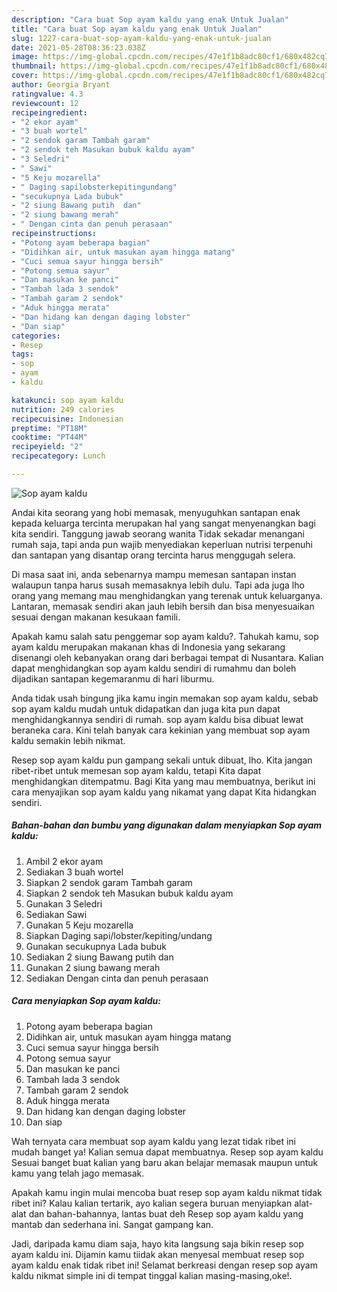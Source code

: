```yaml
---
description: "Cara buat Sop ayam kaldu yang enak Untuk Jualan"
title: "Cara buat Sop ayam kaldu yang enak Untuk Jualan"
slug: 1227-cara-buat-sop-ayam-kaldu-yang-enak-untuk-jualan
date: 2021-05-28T08:36:23.038Z
image: https://img-global.cpcdn.com/recipes/47e1f1b8adc80cf1/680x482cq70/sop-ayam-kaldu-foto-resep-utama.jpg
thumbnail: https://img-global.cpcdn.com/recipes/47e1f1b8adc80cf1/680x482cq70/sop-ayam-kaldu-foto-resep-utama.jpg
cover: https://img-global.cpcdn.com/recipes/47e1f1b8adc80cf1/680x482cq70/sop-ayam-kaldu-foto-resep-utama.jpg
author: Georgia Bryant
ratingvalue: 4.3
reviewcount: 12
recipeingredient:
- "2 ekor ayam"
- "3 buah wortel"
- "2 sendok garam Tambah garam"
- "2 sendok teh Masukan bubuk kaldu ayam"
- "3 Seledri"
- " Sawi"
- "5 Keju mozarella"
- " Daging sapilobsterkepitingundang"
- "secukupnya Lada bubuk"
- "2 siung Bawang putih  dan"
- "2 siung bawang merah"
- " Dengan cinta dan penuh perasaan"
recipeinstructions:
- "Potong ayam beberapa bagian"
- "Didihkan air, untuk masukan ayam hingga matang"
- "Cuci semua sayur hingga bersih"
- "Potong semua sayur"
- "Dan masukan ke panci"
- "Tambah lada 3 sendok"
- "Tambah garam 2 sendok"
- "Aduk hingga merata"
- "Dan hidang kan dengan daging lobster"
- "Dan siap"
categories:
- Resep
tags:
- sop
- ayam
- kaldu

katakunci: sop ayam kaldu 
nutrition: 249 calories
recipecuisine: Indonesian
preptime: "PT18M"
cooktime: "PT44M"
recipeyield: "2"
recipecategory: Lunch

---
```



![Sop ayam kaldu](https://img-global.cpcdn.com/recipes/47e1f1b8adc80cf1/680x482cq70/sop-ayam-kaldu-foto-resep-utama.jpg)

Andai kita seorang yang hobi memasak, menyuguhkan santapan enak kepada keluarga tercinta merupakan hal yang sangat menyenangkan bagi kita sendiri. Tanggung jawab seorang  wanita Tidak sekadar menangani rumah saja, tapi anda pun wajib menyediakan keperluan nutrisi terpenuhi dan santapan yang disantap orang tercinta harus menggugah selera.

Di masa  saat ini, anda sebenarnya mampu memesan santapan instan walaupun tanpa harus susah memasaknya lebih dulu. Tapi ada juga lho orang yang memang mau menghidangkan yang terenak untuk keluarganya. Lantaran, memasak sendiri akan jauh lebih bersih dan bisa menyesuaikan sesuai dengan makanan kesukaan famili. 



Apakah kamu salah satu penggemar sop ayam kaldu?. Tahukah kamu, sop ayam kaldu merupakan makanan khas di Indonesia yang sekarang disenangi oleh kebanyakan orang dari berbagai tempat di Nusantara. Kalian dapat menghidangkan sop ayam kaldu sendiri di rumahmu dan boleh dijadikan santapan kegemaranmu di hari liburmu.

Anda tidak usah bingung jika kamu ingin memakan sop ayam kaldu, sebab sop ayam kaldu mudah untuk didapatkan dan juga kita pun dapat menghidangkannya sendiri di rumah. sop ayam kaldu bisa dibuat lewat beraneka cara. Kini telah banyak cara kekinian yang membuat sop ayam kaldu semakin lebih nikmat.

Resep sop ayam kaldu pun gampang sekali untuk dibuat, lho. Kita jangan ribet-ribet untuk memesan sop ayam kaldu, tetapi Kita dapat menghidangkan ditempatmu. Bagi Kita yang mau membuatnya, berikut ini cara menyajikan sop ayam kaldu yang nikamat yang dapat Kita hidangkan sendiri.

<!--inarticleads1-->

##### Bahan-bahan dan bumbu yang digunakan dalam menyiapkan Sop ayam kaldu:

1. Ambil 2 ekor ayam
1. Sediakan 3 buah wortel
1. Siapkan 2 sendok garam Tambah garam
1. Siapkan 2 sendok teh Masukan bubuk kaldu ayam
1. Gunakan 3 Seledri
1. Sediakan  Sawi
1. Gunakan 5 Keju mozarella
1. Siapkan  Daging sapi/lobster/kepiting/undang
1. Gunakan secukupnya Lada bubuk
1. Sediakan 2 siung Bawang putih  dan
1. Gunakan 2 siung bawang merah
1. Sediakan  Dengan cinta dan penuh perasaan




<!--inarticleads2-->

##### Cara menyiapkan Sop ayam kaldu:

1. Potong ayam beberapa bagian
1. Didihkan air, untuk masukan ayam hingga matang
1. Cuci semua sayur hingga bersih
1. Potong semua sayur
1. Dan masukan ke panci
1. Tambah lada 3 sendok
1. Tambah garam 2 sendok
1. Aduk hingga merata
1. Dan hidang kan dengan daging lobster
1. Dan siap




Wah ternyata cara membuat sop ayam kaldu yang lezat tidak ribet ini mudah banget ya! Kalian semua dapat membuatnya. Resep sop ayam kaldu Sesuai banget buat kalian yang baru akan belajar memasak maupun untuk kamu yang telah jago memasak.

Apakah kamu ingin mulai mencoba buat resep sop ayam kaldu nikmat tidak ribet ini? Kalau kalian tertarik, ayo kalian segera buruan menyiapkan alat-alat dan bahan-bahannya, lantas buat deh Resep sop ayam kaldu yang mantab dan sederhana ini. Sangat gampang kan. 

Jadi, daripada kamu diam saja, hayo kita langsung saja bikin resep sop ayam kaldu ini. Dijamin kamu tiidak akan menyesal membuat resep sop ayam kaldu enak tidak ribet ini! Selamat berkreasi dengan resep sop ayam kaldu nikmat simple ini di tempat tinggal kalian masing-masing,oke!.


